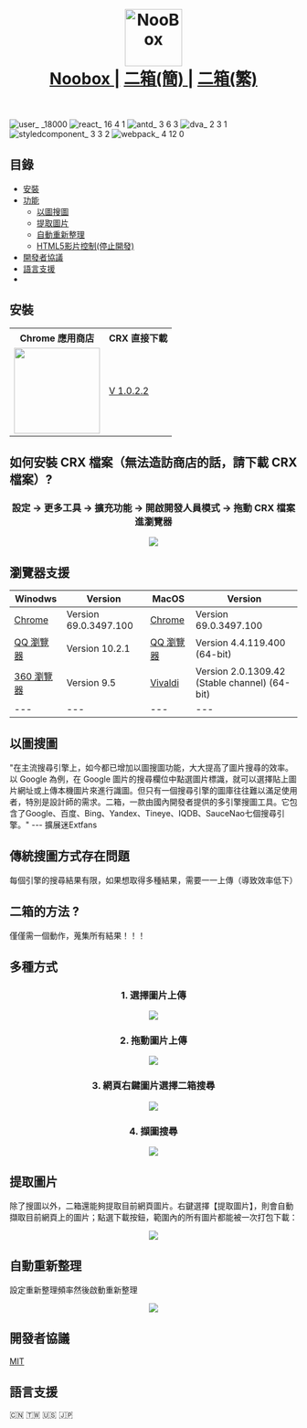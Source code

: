 
<h1 align="center">
  <br>
  <a href="https://chrome.google.com/webstore/detail/noobox-search-by-image/kidibbfcblfbbafhnlanccjjdehoahep"><img src="https://user-images.githubusercontent.com/12090689/45327137-5daeff80-b524-11e8-8398-36ee837c54e7.png" alt="NooBox" width="100"></a>
  <br>
  <a href="https://github.com/AInoob/NooBox">Noobox |</a>
  <a href="https://github.com/AInoob/NooBox/tree/master/README_zh-cn">二箱(簡) |</a>
  <a href="https://github.com/AInoob/NooBox/tree/master/README_zh-tw">二箱(繁)</a>
  <br>
  <br>
</h1>

![user_ _18000](https://user-images.githubusercontent.com/12090689/45795323-344f4b80-bc69-11e8-8baf-434ecc9b447a.png)
![react_ 16 4 1](https://user-images.githubusercontent.com/12090689/45795176-48467d80-bc68-11e8-8a01-ac06e338e346.png)
![antd_ 3 6 3](https://user-images.githubusercontent.com/12090689/45795246-bdb24e00-bc68-11e8-9b5d-cd5a54c05f0d.png)
![dva_ 2 3 1](https://user-images.githubusercontent.com/12090689/45795297-079b3400-bc69-11e8-8f06-51d0a9c2d310.png)
![styledcomponent_ 3 3 2](https://user-images.githubusercontent.com/12090689/45795406-91e39800-bc69-11e8-98dd-b8fe205bfc75.png)
![webpack_ 4 12 0](https://user-images.githubusercontent.com/12090689/45795454-cb1c0800-bc69-11e8-8456-02ffe5c5ae13.png)
## 目錄
* [安裝](#安裝)
* [功能](#功能)
  * [以圖搜圖](#以圖搜圖)
  * [提取圖片](#提取圖片)
  * [自動重新整理](#自動重新整理)
  * [HTML5影片控制(停止開發)](#影片控制)
* [開發者協議](#開發者協議)
* [語言支援](#語言支援)
* 
## 安裝
<div align = "center">
  <table  align = "center">
    <tr>
      <th>Chrome 應用商店</th>
      <th>CRX 直接下載</th>
    </tr>
    <tr>
      <td><a href= "https://chrome.google.com/webstore/detail/noobox-search-by-image/kidibbfcblfbbafhnlanccjjdehoahep"><img src = "https://user-images.githubusercontent.com/12090689/45331133-0f572c00-b537-11e8-962f-fc777c6bb9b5.png" width = "150px"></a></td>
      <td><a href = "https://github.com/AInoob/NooBox/releases/download/1.0.2.2/Noobox.crx">V 1.0.2.2</a></td>
    </tr>
  </table>
</div>

## 如何安裝 CRX 檔案（無法造訪商店的話，請下載 CRX 檔案）?
<h3 align = "center"> 設定 -> 更多工具 -> 擴充功能 -> 開啟開發人員模式 -> 拖動 CRX 檔案進瀏覽器</h3>
<p align="center">
<img src="https://user-images.githubusercontent.com/12090689/45597429-49db2180-b99a-11e8-916c-fba450c5cfe1.gif"/>
</p>

## 瀏覽器支援
| Winodws | Version | MacOS | Version |
| --- | --- | --- | --- |
| <a href = "https://www.google.com/chrome/" target = "_blank">Chrome</a> | Version 69.0.3497.100 | <a href = "https://www.google.com/chrome/" target = "_blank">Chrome</a> | Version 69.0.3497.100 |
| <a href = "https://browser.qq.com/" target= "_blank">QQ 瀏覽器</a> | Version 10.2.1 | <a href = "https://browser.qq.com/mac/en/index.html" target= "_blank">QQ 瀏覽器</a> | Version 4.4.119.400 (64-bit) |
|  <a href = "http://browser.360.cn/ee/" target= "_blank">360 瀏覽器</a> | Version 9.5 | <a href = "https://vivaldi.com/" target= "_blank">Vivaldi</a> |Version 2.0.1309.42 (Stable channel) (64-bit) |
| --- | --- | --- | --- |

## 以圖搜圖
"在主流搜尋引擎上，如今都已增加以圖搜圖功能，大大提高了圖片搜尋的效率。以 Google 為例，在 Google 圖片的搜尋欄位中點選圖片標識，就可以選擇貼上圖片網址或上傳本機圖片來進行識圖。但只有一個搜尋引擎的圖庫往往難以滿足使用者，特別是設計師的需求。二箱，一款由國內開發者提供的多引擎搜圖工具。它包含了Google、百度、Bing、Yandex、Tineye、IQDB、SauceNao七個搜尋引擎。" --- 擴展迷Extfans

## 傳統搜圖方式存在問題
每個引擎的搜尋結果有限，如果想取得多種結果，需要一一上傳（導致效率低下）

## 二箱的方法 ?
僅僅需一個動作，蒐集所有結果！！！

## 多種方式
<h3 align = "center"> 1. 選擇圖片上傳</h3>
<p align="center">
<img src="https://user-images.githubusercontent.com/12090689/45771176-65506180-bc12-11e8-8174-b7b57fd4a4f0.gif"/>
</p>

<h3 align = "center">2. 拖動圖片上傳</h3>
<p align="center">
<img src="https://user-images.githubusercontent.com/12090689/45771200-78fbc800-bc12-11e8-8fd9-55c5f4a1c04e.gif"/>
</p>

<h3 align = "center">3. 網頁右鍵圖片選擇二箱搜尋</h3>
<p align="center">
<img src="https://user-images.githubusercontent.com/12090689/45771196-75684100-bc12-11e8-858b-76dcf7aad277.gif"/>
</p>

<h3 align = "center">4. 擷圖搜尋</h3>
<p align="center">
<img src="https://user-images.githubusercontent.com/12090689/45772446-bf9ef180-bc15-11e8-8ca7-79951983a964.gif"/>
</p>

## 提取圖片
除了搜圖以外，二箱還能夠提取目前網頁圖片。右鍵選擇【提取圖片】，則會自動擷取目前網頁上的圖片；點選下載按鈕，範圍內的所有圖片都能被一次打包下載：

<p align="center">
<img src="https://user-images.githubusercontent.com/12090689/50039170-56076700-fffb-11e8-9ee0-81a5ab02a1ca.png"/>
</p>

## 自動重新整理
設定重新整理頻率然後啟動重新整理

<p align="center">
<img src="https://user-images.githubusercontent.com/12090689/50039172-59025780-fffb-11e8-8aba-f5d41307e5d7.png"/>
</p>

## 開發者協議
<a href = "https://opensource.org/licenses/MIT">MIT</a>
## 語言支援
 🇨🇳 🇹🇼 :us: :jp:



